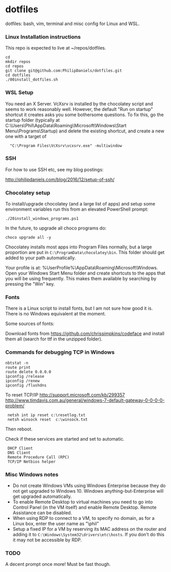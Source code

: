 # dotfiles

dotfiles: bash, vim, terminal and misc config for Linux and WSL.

### Linux Installation instructions

This repo is expected to live at ~/repos/dotfiles. 

```
cd
mkdir repos
cd repos
git clone git@github.com:PhilipDaniels/dotfiles.git
cd dotfiles
./00install_dotfiles.sh
```

### WSL Setup

You need an X Server. VcXsrv is installed by the chocolatey script and seems to work
reasonably well. However, the default "Run on startup" shortcut it creates asks you
some bothersome questions. To fix this, go the startup folder (typically at
C:\Users\Phil\AppData\Roaming\Microsoft\Windows\Start Menu\Programs\Startup) and delete
the existing shortcut, and create a new one with a target of

```
  "C:\Program Files\VcXsrv\vcxsrv.exe" -multiwindow  
```

### SSH

For how to use SSH etc, see my blog postings:

http://philipdaniels.com/blog/2016/12/setup-of-ssh/

### Chocolatey setup

To install/upgrade chocolatey (and a large list of apps) and setup some environment variables run
this from an elevated PowerShell prompt:

```
./20install_windows_programs.ps1
```

In the future, to upgrade all choco programs do:

```
choco upgrade all -y
```

Chocolatey installs most apps into Program Files normally, but a large proportion are put in
`C:\ProgramData\chocolatey\bin`. This folder should get added to your path automatically.

Your profile is at: %UserProfile%\AppData\Roaming\Microsoft\Windows. Open your Windows Start
Menu folder and create shortcuts to the apps that you will be using frequently. This makes them
available by searching by pressing the "Win" key.

### Fonts

There is a Linux script to install fonts, but I am not sure how good it is. There is
no Windows equivalent at the moment.

Some sources of fonts: 

Download fonts from https://github.com/chrissimpkins/codeface and install them all (search for ttf in the unzipped folder).

### Commands for debugging TCP in Windows

```
nbtstat -n
route print
route delete 0.0.0.0
ipconfig /release
ipconfig /renew
ipconfig /flushdns
```

To reset TCP/IP http://support.microsoft.com/kb/299357 http://www.timdavis.com.au/general/windows-7-default-gateway-0-0-0-0-problem/

```
 netsh int ip reset c:\resetlog.txt
 netsh winsock reset  c:\winsock.txt
``` 

Then reboot.

Check if these services are started and set to automatic.

```
 DHCP Client
 DNS Client
 Remote Procedure Call (RPC)
 TCP/IP Netbios helper
```

### Misc Windows notes

* Do not create Windows VMs using Windows Enterprise because they do not get upgraded to
  Windows 10. Windows anything-but-Enterprise will get upgraded automatically.
* To enable Remote Desktop to virtual machines you need to go into Control Panel (in the
  VM itself) and enable Remote Desktop. Remote Assistance can be disabled.
* When using RDP to connect to a VM, to specify no domain, as for a Linux box, enter the
  user name as "\phil" 
* Setup a fixed IP for a VM by reserving its MAC address on the router and adding it to
  `C:\Windows\System32\drivers\etc\hosts`. If you don't do this it may not be accessible
  by RDP.

### TODO

A decent prompt once more! Must be fast though.
